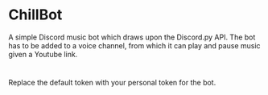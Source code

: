 # ChillBot
A simple Discord music bot which draws upon the Discord.py API. The bot has to be added to a voice channel, from which it can play and pause music given a Youtube link. 

#
Replace the default token with your personal token for the bot. 
